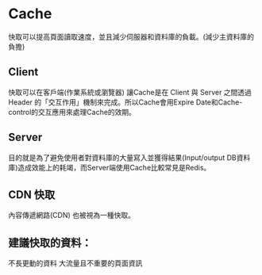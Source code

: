 # Cache

快取可以提高頁面讀取速度，並且減少伺服器和資料庫的負載。(減少主資料庫的負擔)

## Client

快取可以在客戶端(作業系統或瀏覽器)
讓Cache是在 Client 與 Server 之間透過 Header 的「交互作用」機制來完成。所以Cache會用Expire Date和Cache-control的交互應用來處理Cache的效期。

## Server
目的就是為了避免使用者對資料庫的大量寫入並獲得結果(Input/output DB資料庫)造成效能上的耗竭，而Server端使用Cache比較常見是Redis。

## CDN 快取

內容傳遞網路(CDN) 也被視為一種快取。


## 建議快取的資料：
不長更動的資料
大流量且不重要的頁面資訊